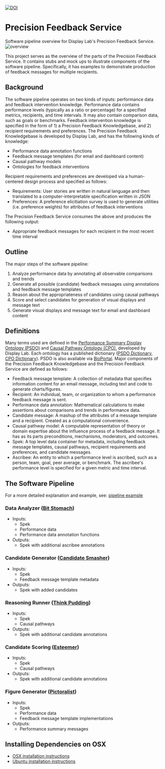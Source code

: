 [![DOI](https://zenodo.org/badge/DOI/10.5281/zenodo.1300847.svg)](https://doi.org/10.5281/zenodo.1300847)

# Precision Feedback Service
Software pipeline overview for Display Lab's Precision Feedback Service.
![overview](doc/overview.svg)

This project serves as the overview of the parts of the Precision Feedback Service.
It contains stubs and mock ups to illustrate components of the software pipeline.
Specifically, it has examples to demonstrate production of feedback messages for multiple recipients.

## Background
The software pipeline operates on two kinds of inputs: performance data and feedback intervention knowledge.
Performance data contains performance levels (typically as a ratio or percentage) for a specified metrics, recipients, and time intervals. It may also contain comparison data, such as goals or benchmarks.
Feedback intervention knowledge is specified in the form of 1) a Precision Feedback Knowledgebase, and 2) recipient requirements and preferences.
The Precision Feedback Knowledgebase is developed by Display Lab, and has the following kinds of knowledge:
- Performance data annotation functions
- Feedback message templates (for email and dashboard content)
- Causal pathway models
- Ontologies for feedback interventions

Recipient requirements and preferences are developed via a human-centered design process and specified as follows:
- Requirements: User stories are written in natural language and then translated to a computer-interpretable specification written in JSON
- Preferences: A preference elicitiation survey is used to generate utilities (i.e. preference weights) for attributes of feedback interventions

The Precision Feedback Service consumes the above and produces the following output:
- Appropriate feedback messages for each recipient in the most recent time interval

## Outline
The major steps of the software pipeline:
1. Analyze performance data by annotating all observable comparisons and trends  
1. Generate all possible (candidate) feedback messages using annotations and feedback message templates
1. Reason about the appropriateness of candidates using causal pathways
1. Score and select candidates for generation of visual displays and message text
1. Generate visual displays and message text for email and dashboard content

## Definitions
Many terms used are defined in the [Performance Summary Display Ontology (PSDO)](https://github.com/Display-Lab/psdo) and [Causal Pathway Ontology (CPO)](https://github.com/Display-Lab/cpo), developed by Display Lab. Each ontology has a published dictionary ([PSDO Dictionary](https://github.com/Display-Lab/psdo/blob/master/DICTIONARY.md), [CPO Dictionary](https://github.com/Display-Lab/cpo/blob/master/DICTIONARY.md)). PSDO is also available via [BioPortal](https://bioportal.bioontology.org/ontologies/PSDO).
Major components of the Precision Feedback Knowledgebase and the Precision Feedback Service are defined as follows:
- Feedback message template: A collection of metadata that specifies information content for an email message, including text and code to generate charts/figures.
- Recipient: An individual, team, or organization to whom a performance feedback message is sent. 
- Performance data annotation: Mathematical calculations to make assertions about comparisons and trends in performance data.
- Candidate message: A mashup of the attributes of a message template and a recipient. Created as a computational convenience.
- Causal pathway model: A computable representation of theory or domain expertise about the influence process of a feedback message. It has as its parts preconditions, mechanisms, moderators, and outcomes.
- Spek: A top level data container for metadata, including feedback message templates, causal pathways, recipient requirements and preferences, and candidate messages.
- Ascribee: An entity to which a performance level is ascribed, such as a person, team, goal, peer average, or benchmark. The ascribee's performance level is specified for a given metric and time interval.

## The Software Pipeline

For a more detailed explanation and example, see: [pipeline example](pipeline_example.md)

### Data Analyzer ([Bit Stomach](https://github.com/Display-Lab/bit-stomach))
- Inputs:
    - Spek
    - Performance data
    - Performance data annotation functions
- Outputs:
    - Spek with additional ascribee annotations

### Candidate Generator ([Candidate Smasher](https://github.com/Display-Lab/candidate-smasher))
- Inputs:
    - Spek
    - Feedback message template metadata
- Outputs:
    - Spek with added candidates

### Reasoning Runner ([Think Pudding](https://github.com/Display-Lab/think-pudding))
- Inputs:
    - Spek
    - Causal pathways
- Outputs:
    - Spek with additional candidate annotations

### Candidate Scoring ([Esteemer](https://github.com/Display-Lab/esteemer))
- Inputs:
    - Spek
    - Causal pathways
- Outputs:
    - Spek with additional candidate annotations

### Figure Generator ([Pictoralist](https://github.com/Display-Lab/pictoralist))
- Inputs:
    - Spek
    - Performance data
    - Feedback message template implementations
- Outputs:
    - Performance summary messages


## Installing Dependencies on OSX
- [OSX installation instructions](./OSX_Install.md)
- [Ubuntu installation instructions](./Ubuntu_Install.md)



